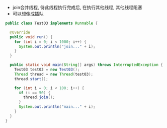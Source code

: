 

- join合并线程, 待此线程执行完成后, 在执行其他线程, 其他线程阻塞
- 可以想像成插队



```java
public class Test03 implements Runnable {

  @Override
  public void run() {
    for (int i = 0; i < 1000; i++) {
      System.out.println("join..." + i);
    }
  }

  public static void main(String[] args) throws InterruptedException {
    Test03 test03 = new Test03();
    Thread thread = new Thread(test03);
    thread.start();

    for (int i = 0; i < 100; i++) {
      if (i == 50) {
        thread.join();
      }
      System.out.println("main..." + i);
    }
  }
}

```































